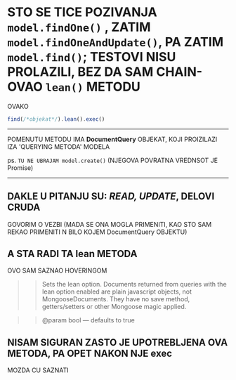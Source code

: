 # STO SE TICE POZIVANJA `model.findOne()` , ZATIM `model.findOneAndUpdate()`, PA ZATIM `model.find()`; TESTOVI NISU PROLAZILI, BEZ DA SAM CHAIN-OVAO **`lean()`** METODU

OVAKO

```javascript
find(/*objekat*/).lean().exec()
```

*****

POMENUTU METODU IMA **DocumentQuery** OBJEKAT, KOJI PROIZILAZI IZA 'QUERYING METODA' MODELA 

ps. `TU NE UBRAJAM model.create()` (NJEGOVA POVRATNA VREDNSOT JE Promise)

*****

## DAKLE U PITANJU SU: *READ, UPDATE*, DELOVI CRUDA

GOVORIM O VEZBI (MADA SE ONA MOGLA PRIMENITI, KAO STO SAM REKAO PRIMENITI N BILO KOJEM DocumentQuery OBJEKTU)

## A STA RADI TA lean METODA

OVO SAM SAZNAO HOVERINGOM

>> Sets the lean option. Documents returned from queries with the lean option enabled are plain javascript objects, not MongooseDocuments. They have no save method, getters/setters or other Mongoose magic applied.

>> @param bool — defaults to true

## NISAM SIGURAN ZASTO JE UPOTREBLJENA OVA METODA, PA OPET NAKON NJE exec

MOZDA CU SAZNATI